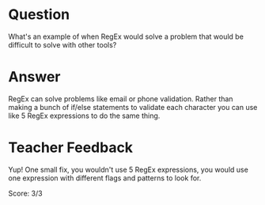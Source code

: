 # Question
What's an example of when RegEx would solve a problem that would be difficult to solve with other tools?

# Answer
RegEx can solve problems like email or phone validation. Rather than making a bunch of if/else statements to validate each character you can use like 5 RegEx expressions to do the same thing.

# Teacher Feedback

Yup! One small fix, you wouldn't use 5 RegEx expressions, you would use one expression with different flags and patterns to look for. 

Score: 3/3